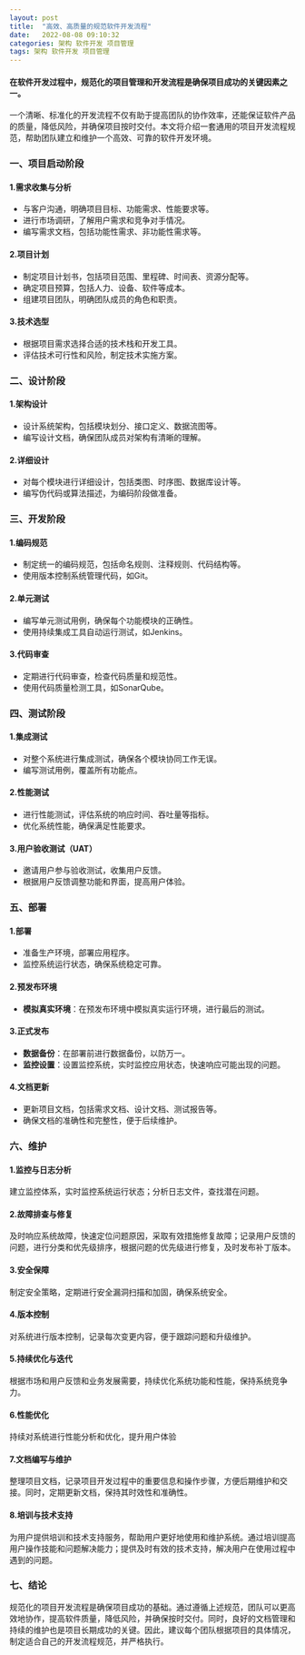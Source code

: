 ```yaml
---
layout: post
title:  "高效、高质量的规范软件开发流程"
date:   2022-08-08 09:10:32
categories: 架构 软件开发 项目管理
tags: 架构 软件开发 项目管理
---
```

#### 在软件开发过程中，规范化的项目管理和开发流程是确保项目成功的关键因素之一。

一个清晰、标准化的开发流程不仅有助于提高团队的协作效率，还能保证软件产品的质量，降低风险，并确保项目按时交付。本文将介绍一套通用的项目开发流程规范，帮助团队建立和维护一个高效、可靠的软件开发环境。


### 一、项目启动阶段

#### 1.需求收集与分析
- 与客户沟通，明确项目目标、功能需求、性能要求等。
- 进行市场调研，了解用户需求和竞争对手情况。
- 编写需求文档，包括功能性需求、非功能性需求等。

#### 2.项目计划
- 制定项目计划书，包括项目范围、里程碑、时间表、资源分配等。
- 确定项目预算，包括人力、设备、软件等成本。
- 组建项目团队，明确团队成员的角色和职责。

#### 3.技术选型
- 根据项目需求选择合适的技术栈和开发工具。
- 评估技术可行性和风险，制定技术实施方案。

### 二、设计阶段

#### 1.架构设计
- 设计系统架构，包括模块划分、接口定义、数据流图等。
- 编写设计文档，确保团队成员对架构有清晰的理解。

#### 2.详细设计
- 对每个模块进行详细设计，包括类图、时序图、数据库设计等。
- 编写伪代码或算法描述，为编码阶段做准备。

### 三、开发阶段

#### 1.编码规范
- 制定统一的编码规范，包括命名规则、注释规则、代码结构等。
- 使用版本控制系统管理代码，如Git。

#### 2.单元测试
- 编写单元测试用例，确保每个功能模块的正确性。
- 使用持续集成工具自动运行测试，如Jenkins。

#### 3.代码审查
- 定期进行代码审查，检查代码质量和规范性。
- 使用代码质量检测工具，如SonarQube。

### 四、测试阶段

#### 1.集成测试
- 对整个系统进行集成测试，确保各个模块协同工作无误。
- 编写测试用例，覆盖所有功能点。

#### 2.性能测试
- 进行性能测试，评估系统的响应时间、吞吐量等指标。
- 优化系统性能，确保满足性能要求。

#### 3.用户验收测试（UAT）
- 邀请用户参与验收测试，收集用户反馈。
- 根据用户反馈调整功能和界面，提高用户体验。

### 五、部署

#### 1.部署
- 准备生产环境，部署应用程序。
- 监控系统运行状态，确保系统稳定可靠。

#### 2.预发布环境
- **模拟真实环境**：在预发布环境中模拟真实运行环境，进行最后的测试。

#### 3.正式发布
- **数据备份**：在部署前进行数据备份，以防万一。
- **监控设置**：设置监控系统，实时监控应用状态，快速响应可能出现的问题。

#### 4.文档更新
- 更新项目文档，包括需求文档、设计文档、测试报告等。
- 确保文档的准确性和完整性，便于后续维护。



### 六、维护

#### 1.监控与日志分析
建立监控体系，实时监控系统运行状态；分析日志文件，查找潜在问题。

#### 2.故障排查与修复
及时响应系统故障，快速定位问题原因，采取有效措施修复故障；记录用户反馈的问题，进行分类和优先级排序，根据问题的优先级进行修复，及时发布补丁版本。

#### 3.安全保障
制定安全策略，定期进行安全漏洞扫描和加固，确保系统安全。

#### 4.版本控制
对系统进行版本控制，记录每次变更内容，便于跟踪问题和升级维护。

#### 5.持续优化与迭代
根据市场和用户反馈和业务发展需要，持续优化系统功能和性能，保持系统竞争力。

#### 6.性能优化
持续对系统进行性能分析和优化，提升用户体验

#### 7.文档编写与维护
整理项目文档，记录项目开发过程中的重要信息和操作步骤，方便后期维护和交接。同时，定期更新文档，保持其时效性和准确性。

#### 8.培训与技术支持
为用户提供培训和技术支持服务，帮助用户更好地使用和维护系统。通过培训提高用户操作技能和问题解决能力；提供及时有效的技术支持，解决用户在使用过程中遇到的问题。

### 七、结论

规范化的项目开发流程是确保项目成功的基础。通过遵循上述规范，团队可以更高效地协作，提高软件质量，降低风险，并确保按时交付。同时，良好的文档管理和持续的维护也是项目长期成功的关键。因此，建议每个团队根据项目的具体情况，制定适合自己的开发流程规范，并严格执行。


